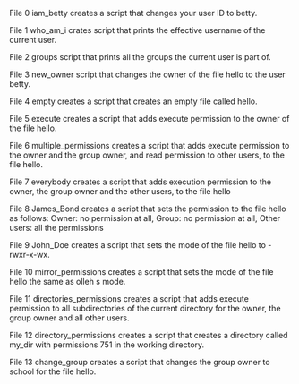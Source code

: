 File 0 iam_betty creates a script that changes your user ID to betty.

File 1 who_am_i crates script that prints the effective username of the current user.

File 2 groups script that prints all the groups the current user is part of.

File 3 new_owner script that changes the owner of the file hello to the user betty.

File 4 empty creates a script that creates an empty file called hello.

File 5 execute creates a script that adds execute permission to the owner of the file hello.

File 6 multiple_permissions creates a script that adds execute permission to the owner and the group owner, and read permission to other users, to the file hello.

File 7 everybody creates a script that adds execution permission to the owner, the group owner and the other users, to the file hello

File 8 James_Bond creates a script that sets the permission to the file hello as follows: Owner: no permission at all, Group: no permission at all, Other users: all the permissions

File 9 John_Doe creates a script that sets the mode of the file hello to -rwxr-x-wx.

File 10 mirror_permissions creates a script that sets the mode of the file hello the same as olleh s mode.

File 11 directories_permissions creates a script that adds execute permission to all subdirectories of the current directory for the owner, the group owner and all other users.

File 12 directory_permissions creates a script that creates a directory called my_dir with permissions 751 in the working directory.

File 13 change_group creates a script that changes the group owner to school for the file hello.

